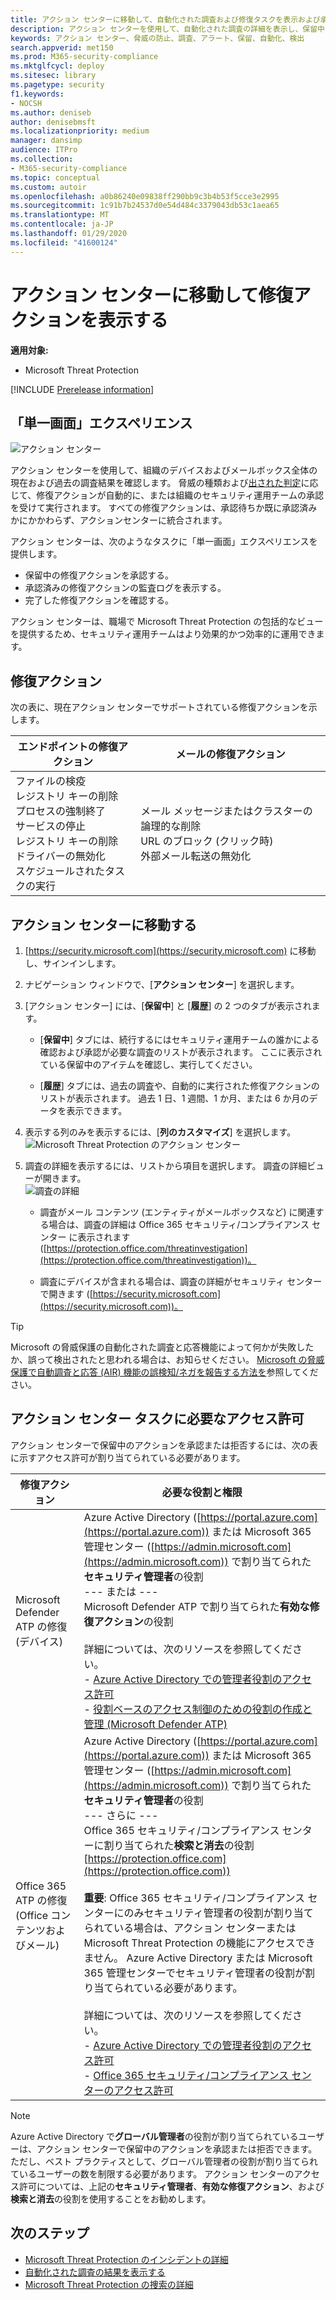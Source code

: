 ```yaml
---
title: アクション センターに移動して、自動化された調査および修復タスクを表示および承認する
description: アクション センターを使用して、自動化された調査の詳細を表示し、保留中のアクションを承認する
keywords: アクション センター、脅威の防止、調査、アラート、保留、自動化、検出
search.appverid: met150
ms.prod: M365-security-compliance
ms.mktglfcycl: deploy
ms.sitesec: library
ms.pagetype: security
f1.keywords:
- NOCSH
ms.author: deniseb
author: denisebmsft
ms.localizationpriority: medium
manager: dansimp
audience: ITPro
ms.collection:
- M365-security-compliance
ms.topic: conceptual
ms.custom: autoir
ms.openlocfilehash: a0b86240e09838ff290bb9c3b4b53f5cce3e2995
ms.sourcegitcommit: 1c91b7b24537d0e54d484c3379043db53c1aea65
ms.translationtype: MT
ms.contentlocale: ja-JP
ms.lasthandoff: 01/29/2020
ms.locfileid: "41600124"
---
```

# <a name="go-to-the-action-center-to-view-remediation-actions"></a>アクション センターに移動して修復アクションを表示する

**適用対象:**
- Microsoft Threat Protection

[!INCLUDE [Prerelease information](../includes/prerelease.md)]

## <a name="a-single-pane-of-glass-experience"></a>「単一画面」エクスペリエンス

![アクション センター](../images/air-actioncenter.png)

アクション センターを使用して、組織のデバイスおよびメールボックス全体の現在および過去の調査結果を確認します。 脅威の種類および[出された判定](mtp-autoir-results.md#remediation-actions-following-automated-investigation)に応じて、修復アクションが自動的に、または組織のセキュリティ運用チームの承認を受けて実行されます。 すべての修復アクションは、承認待ちか既に承認済みかにかかわらず、アクションセンターに統合されます。 

アクション センターは、次のようなタスクに「単一画面」エクスペリエンスを提供します。
- 保留中の修復アクションを承認する。
- 承認済みの修復アクションの監査ログを表示する。
- 完了した修復アクションを確認する。

アクション センターは、職場で Microsoft Threat Protection の包括的なビューを提供するため、セキュリティ運用チームはより効果的かつ効率的に運用できます。

## <a name="remediation-actions"></a>修復アクション

次の表に、現在アクション センターでサポートされている修復アクションを示します。 

|エンドポイントの修復アクション  |メールの修復アクション  |
|---------|---------|
|ファイルの検疫<br/>レジストリ キーの削除<br/>プロセスの強制終了 <br/>サービスの停止 <br/>レジストリ キーの削除 <br/>ドライバーの無効化 <br/>スケジュールされたタスクの実行      |メール メッセージまたはクラスターの論理的な削除<br/>URL のブロック (クリック時)<br/>外部メール転送の無効化          |

## <a name="go-to-the-action-center"></a>アクション センターに移動する

1. [https://security.microsoft.com](https://security.microsoft.com) に移動し、サインインします。 

2. ナビゲーション ウィンドウで、[**アクション センター**] を選択します。 

3. [アクション センター] には、[**保留中**] と [**履歴**] の 2 つのタブが表示されます。

    - [**保留中**] タブには、続行するにはセキュリティ運用チームの誰かによる確認および承認が必要な調査のリストが表示されます。 ここに表示されている保留中のアイテムを確認し、実行してください。

    - [**履歴**] タブには、過去の調査や、自動的に実行された修復アクションのリストが表示されます。 過去 1 日、1 週間、1 か月、または 6 か月のデータを表示できます。

4. 表示する列のみを表示するには、[**列のカスタマイズ**] を選択します。<br/>![Microsoft Threat Protection のアクション センター](../images/mtp-action-center.png)

5. 調査の詳細を表示するには、リストから項目を選択します。 調査の詳細ビューが開きます。<br/>![調査の詳細](../images/mtp-air-investdetails.png)

    - 調査がメール コンテンツ (エンティティがメールボックスなど) に関連する場合は、調査の詳細は Office 365 セキュリティ/コンプライアンス センター に表示されます ([https://protection.office.com/threatinvestigation](https://protection.office.com/threatinvestigation))。 

    - 調査にデバイスが含まれる場合は、調査の詳細がセキュリティ センター で開きます ([https://security.microsoft.com](https://security.microsoft.com))。 


> [!TIP]
> Microsoft の脅威保護の自動化された調査と応答機能によって何かが失敗したか、誤って検出されたと思われる場合は、お知らせください。 [Microsoft の脅威保護で自動調査と応答 (AIR) 機能の誤検知/ネガを報告する方法を](mtp-autoir-report-false-positives-negatives.md)参照してください。

## <a name="required-permissions-for-action-center-tasks"></a>アクション センター タスクに必要なアクセス許可

アクション センターで保留中のアクションを承認または拒否するには、次の表に示すアクセス許可が割り当てられている必要があります。

|修復アクション |必要な役割と権限 |
|--|----|
|Microsoft Defender ATP の修復 (デバイス) |Azure Active Directory ([https://portal.azure.com](https://portal.azure.com)) または Microsoft 365 管理センター ([https://admin.microsoft.com](https://admin.microsoft.com)) で割り当てられた**セキュリティ管理者**の役割<br/>--- または ---<br/>Microsoft Defender ATP で割り当てられた**有効な修復アクション**の役割 <br/> <br/> 詳細については、次のリソースを参照してください。 <br/>- [Azure Active Directory での管理者役割のアクセス許可](https://docs.microsoft.com/azure/active-directory/users-groups-roles/directory-assign-admin-roles)<br/>- [役割ベースのアクセス制御のための役割の作成と管理 (Microsoft Defender ATP)](https://docs.microsoft.com/windows/security/threat-protection/microsoft-defender-atp/user-roles)  |
|Office 365 ATP の修復 (Office コンテンツおよびメール)  |Azure Active Directory ([https://portal.azure.com](https://portal.azure.com)) または Microsoft 365 管理センター ([https://admin.microsoft.com](https://admin.microsoft.com)) で割り当てられた**セキュリティ管理者**の役割<br/>--- さらに --- <br/>Office 365 セキュリティ/コンプライアンス センターに割り当てられた**検索と消去**の役割 [https://protection.office.com](https://protection.office.com)) <br/><br/>**重要**: Office 365 セキュリティ/コンプライアンス センターにのみセキュリティ管理者の役割が割り当てられている場合は、アクション センターまたは Microsoft Threat Protection の機能にアクセスできません。 Azure Active Directory または Microsoft 365 管理センターでセキュリティ管理者の役割が割り当てられている必要があります。 <br/><br/>詳細については、次のリソースを参照してください。 <br/>- [Azure Active Directory での管理者役割のアクセス許可](https://docs.microsoft.com/azure/active-directory/users-groups-roles/directory-assign-admin-roles)<br/>- [Office 365 セキュリティ/コンプライアンス センターのアクセス許可](https://docs.microsoft.com/microsoft-365/security/office-365-security/permissions-in-the-security-and-compliance-center) |

> [!NOTE]
> Azure Active Directory で**グローバル管理者**の役割が割り当てられているユーザーは、アクション センターで保留中のアクションを承認または拒否できます。 ただし、ベスト プラクティスとして、グローバル管理者の役割が割り当てられているユーザーの数を制限する必要があります。 アクション センターのアクセス許可については、上記の**セキュリティ管理者**、**有効な修復アクション**、および**検索と消去**の役割を使用することをお勧めします。

## <a name="next-steps"></a>次のステップ 

- [Microsoft Threat Protection のインシデントの詳細](incidents-overview.md)
- [自動化された調査の結果を表示する](mtp-autoir-results.md)
- [Microsoft Threat Protection の捜索の詳細](advanced-hunting-overview.md)

